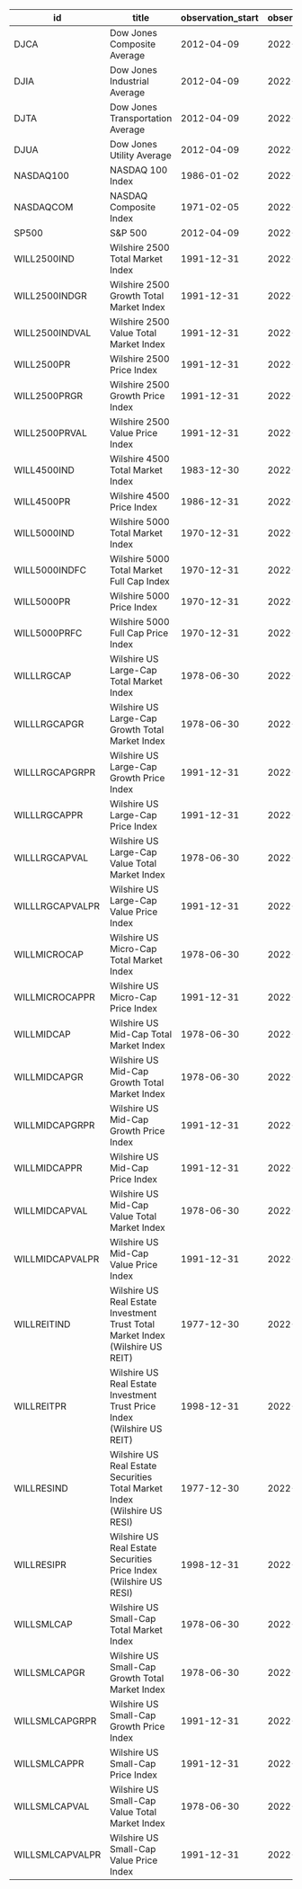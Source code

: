 | id              | title                                                                          | observation_start   | observation_end   |
|-----------------|--------------------------------------------------------------------------------|---------------------|-------------------|
| DJCA            | Dow Jones Composite Average                                                    | 2012-04-09          | 2022-04-05        |
| DJIA            | Dow Jones Industrial Average                                                   | 2012-04-09          | 2022-04-05        |
| DJTA            | Dow Jones Transportation Average                                               | 2012-04-09          | 2022-04-05        |
| DJUA            | Dow Jones Utility Average                                                      | 2012-04-09          | 2022-04-05        |
| NASDAQ100       | NASDAQ 100 Index                                                               | 1986-01-02          | 2022-04-04        |
| NASDAQCOM       | NASDAQ Composite Index                                                         | 1971-02-05          | 2022-04-04        |
| SP500           | S&P 500                                                                        | 2012-04-09          | 2022-04-05        |
| WILL2500IND     | Wilshire 2500 Total Market Index                                               | 1991-12-31          | 2022-03-02        |
| WILL2500INDGR   | Wilshire 2500 Growth Total Market Index                                        | 1991-12-31          | 2022-03-02        |
| WILL2500INDVAL  | Wilshire 2500 Value Total Market Index                                         | 1991-12-31          | 2022-03-02        |
| WILL2500PR      | Wilshire 2500 Price Index                                                      | 1991-12-31          | 2022-03-02        |
| WILL2500PRGR    | Wilshire 2500 Growth Price Index                                               | 1991-12-31          | 2022-03-02        |
| WILL2500PRVAL   | Wilshire 2500 Value Price Index                                                | 1991-12-31          | 2022-03-02        |
| WILL4500IND     | Wilshire 4500 Total Market Index                                               | 1983-12-30          | 2022-03-02        |
| WILL4500PR      | Wilshire 4500 Price Index                                                      | 1986-12-31          | 2022-03-02        |
| WILL5000IND     | Wilshire 5000 Total Market Index                                               | 1970-12-31          | 2022-03-02        |
| WILL5000INDFC   | Wilshire 5000 Total Market Full Cap Index                                      | 1970-12-31          | 2022-03-02        |
| WILL5000PR      | Wilshire 5000 Price Index                                                      | 1970-12-31          | 2022-03-02        |
| WILL5000PRFC    | Wilshire 5000 Full Cap Price Index                                             | 1970-12-31          | 2022-03-02        |
| WILLLRGCAP      | Wilshire US Large-Cap Total Market Index                                       | 1978-06-30          | 2022-03-02        |
| WILLLRGCAPGR    | Wilshire US Large-Cap Growth Total Market Index                                | 1978-06-30          | 2022-03-02        |
| WILLLRGCAPGRPR  | Wilshire US Large-Cap Growth Price Index                                       | 1991-12-31          | 2022-03-02        |
| WILLLRGCAPPR    | Wilshire US Large-Cap Price Index                                              | 1991-12-31          | 2022-03-02        |
| WILLLRGCAPVAL   | Wilshire US Large-Cap Value Total Market Index                                 | 1978-06-30          | 2022-03-02        |
| WILLLRGCAPVALPR | Wilshire US Large-Cap Value Price Index                                        | 1991-12-31          | 2022-03-02        |
| WILLMICROCAP    | Wilshire US Micro-Cap Total Market Index                                       | 1978-06-30          | 2022-03-02        |
| WILLMICROCAPPR  | Wilshire US Micro-Cap Price Index                                              | 1991-12-31          | 2022-03-02        |
| WILLMIDCAP      | Wilshire US Mid-Cap Total Market Index                                         | 1978-06-30          | 2022-03-02        |
| WILLMIDCAPGR    | Wilshire US Mid-Cap Growth Total Market Index                                  | 1978-06-30          | 2022-03-02        |
| WILLMIDCAPGRPR  | Wilshire US Mid-Cap Growth Price Index                                         | 1991-12-31          | 2022-03-02        |
| WILLMIDCAPPR    | Wilshire US Mid-Cap Price Index                                                | 1991-12-31          | 2022-03-02        |
| WILLMIDCAPVAL   | Wilshire US Mid-Cap Value Total Market Index                                   | 1978-06-30          | 2022-03-02        |
| WILLMIDCAPVALPR | Wilshire US Mid-Cap Value Price Index                                          | 1991-12-31          | 2022-03-02        |
| WILLREITIND     | Wilshire US Real Estate Investment Trust Total Market Index (Wilshire US REIT) | 1977-12-30          | 2022-03-02        |
| WILLREITPR      | Wilshire US Real Estate Investment Trust Price Index (Wilshire US REIT)        | 1998-12-31          | 2022-03-02        |
| WILLRESIND      | Wilshire US Real Estate Securities Total Market Index (Wilshire US RESI)       | 1977-12-30          | 2022-03-02        |
| WILLRESIPR      | Wilshire US Real Estate Securities Price Index (Wilshire US RESI)              | 1998-12-31          | 2022-03-02        |
| WILLSMLCAP      | Wilshire US Small-Cap Total Market Index                                       | 1978-06-30          | 2022-03-02        |
| WILLSMLCAPGR    | Wilshire US Small-Cap Growth Total Market Index                                | 1978-06-30          | 2022-03-02        |
| WILLSMLCAPGRPR  | Wilshire US Small-Cap Growth Price Index                                       | 1991-12-31          | 2022-03-02        |
| WILLSMLCAPPR    | Wilshire US Small-Cap Price Index                                              | 1991-12-31          | 2022-03-02        |
| WILLSMLCAPVAL   | Wilshire US Small-Cap Value Total Market Index                                 | 1978-06-30          | 2022-03-02        |
| WILLSMLCAPVALPR | Wilshire US Small-Cap Value Price Index                                        | 1991-12-31          | 2022-03-02        |